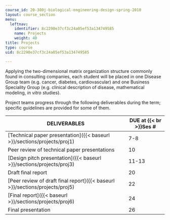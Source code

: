 ```yaml
---
course_id: 20-380j-biological-engineering-design-spring-2010
layout: course_section
menu:
  leftnav:
    identifier: 8c2290e37cf3c24a05ef53a134749585
    name: Projects
    weight: 40
title: Projects
type: course
uid: 8c2290e37cf3c24a05ef53a134749585

---
```


Applying the two-dimensional matrix organization structure commonly found in consulting companies, each student will be placed in one Disease Group team (e.g. cancer, diabetes, cardiovascular) and one Business Speciality Group (e.g. clinical description of disease, mathematical modeling, _in vitro_ studies).

Project teams progress through the following deliverables during the term; specific guidelines are provided for some of them.

| DELIVERABLES | DUE at  {{< br >}}Ses # |
| --- | --- |
| [Technical paper presentation]({{< baseurl >}}/sections/projects/proj1) | 7-8 |
| Peer review of technical paper presentations | 10 |
| [Design pitch presentation]({{< baseurl >}}/sections/projects/proj3) | 11-13 |
| Draft final report | 20 |
| [Peer review of draft final report]({{< baseurl >}}/sections/projects/proj5) | 22 |
| [Final report]({{< baseurl >}}/sections/projects/proj6) | 24 |
| Final presentation | 26
